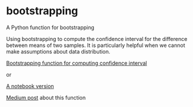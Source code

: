 # bootstrapping
A Python function for bootstrapping

Using bootstrapping to compute the confidence interval for the difference between means of two samples.
It is particularly helpful when we cannot make assumptions about data distribution.

[Bootstrapping function for computing confidence interval](https://github.com/wenjun97/bootstrapping/blob/master/bootstrapping.py)

or 

[A notebook version](https://github.com/wenjun97/bootstrapping/blob/master/bootstrapping.ipynb)




[Medium post](https://medium.com/@wenjun.sarah.sun/bootstrap-confidence-interval-in-python-3fe8d5a6fd56?source=friends_link&sk=aae3149a100da67cce734cd6a5178b1f) about this function
